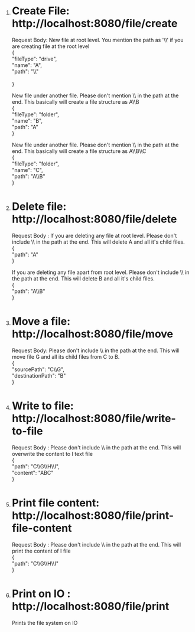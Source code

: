 
1. # Create File: http://localhost:8080/file/create

    Request Body: New file at root level. You mention the path as '\\\\' if you are creating file at the root level </br>
    { </br>
      "fileType": "drive", </br>
      "name": "A", </br>
      "path": "\\\\" </br>  
    } </br>

    New file under another file. Please don't mention \\\\ in the path at the end. This basically will create a file structure as A\\\\B 
    </br> { </br> 
      "fileType": "folder", </br> 
      "name": "B", </br> 
      "path": "A"  </br> 
    } </br> 

    New file under another file. Please don't mention \\\\ in the path at the end. This basically will create a file structure as A\\\\B\\\\C  
    { </br> 
      "fileType": "folder", </br> 
      "name": "C", </br> 
      "path": "A\\\\B" </br> 
    } </br> 


2. # Delete file: http://localhost:8080/file/delete
    
    Request Body :  If you are deleting any file at root level. Please don't include \\\\ in the path at the end. This will delete A and all it's child files. </br> 
    { </br> 
      "path": "A" </br> 
    } </br> 

   If you are deleting any file apart from root level. Please don't include \\\\ in the path at the end. This will delete B and all it's child files. </br> 
   { </br> 
      "path": "A\\\\B" </br> 
   } </br> 
    
3. # Move a file: http://localhost:8080/file/move

   Request Body: Please don't include \\\\ in the path at the end. This will move file G and all its child files from C to B. </br> 
   { </br> 
     "sourcePath": "C\\\\G", </br> 
     "destinationPath": "B" </br> 
   } </br> 

4. # Write to file: http://localhost:8080/file/write-to-file

   Request Body : Please don't include \\\\ in the path at the end. This will overwrite the content to I text file </br> 
   { </br> 
       "path": "C\\\\G\\\\H\\\\I", </br> 
       "content": "ABC" </br> 
   } </br> 

5. # Print file content: http://localhost:8080/file/print-file-content

    Request Body : Please don't include \\\\ in the path at the end. This will print the content of I file </br> 
    { </br> 
        "path": "C\\\\G\\\\H\\\\I" </br> 
    } </br> 

6. # Print on IO : http://localhost:8080/file/print   

    Prints the file system on IO 
